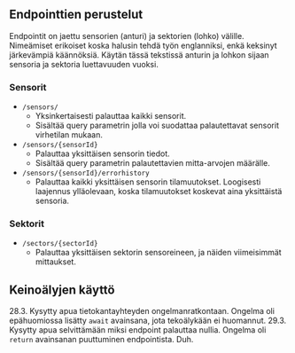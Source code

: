 ## Endpointtien perustelut

Endpointit on jaettu sensorien (anturi) ja sektorien (lohko) välille. Nimeämiset erikoiset koska halusin tehdä työn englanniksi, enkä keksinyt järkevämpiä käännöksiä. Käytän tässä tekstissä anturin ja lohkon sijaan sensoria ja sektoria luettavuuden vuoksi.

### Sensorit
- `/sensors/`
  - Yksinkertaisesti palauttaa kaikki sensorit.
  - Sisältää query parametrin jolla voi suodattaa palautettavat sensorit virhetilan mukaan.
- `/sensors/{sensorId}`
  - Palauttaa yksittäisen sensorin tiedot.
  - Sisältää query parametrin palautettavien mitta-arvojen määrälle.
- `/sensors/{sensorId}/errorhistory`
  - Palauttaa kaikki yksittäisen sensorin tilamuutokset. Loogisesti laajennus ylläolevaan, koska tilamuutokset koskevat aina yksittäistä sensoria.

### Sektorit
- `/sectors/{sectorId}`
  - Palauttaa yksittäisen sektorin sensoreineen, ja näiden viimeisimmät mittaukset.

## Keinoälyjen käyttö

28.3. Kysytty apua tietokantayhteyden ongelmanratkontaan. Ongelma oli epähuomiossa lisätty `await` avainsana, jota tekoälykään ei huomannut.
29.3. Kysytty apua selvittämään miksi endpoint palauttaa nullia. Ongelma oli `return` avainsanan puuttuminen endpointista. Duh.